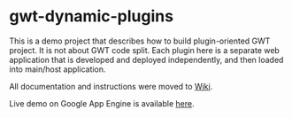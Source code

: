 gwt-dynamic-plugins
===================

This is a demo project that describes how to build plugin-oriented GWT project. It is not about GWT code split. 
Each plugin here is a separate web application that is developed and deployed independently, and then loaded into main/host application.

All documentation and instructions were moved to [Wiki](https://github.com/domax/gwt-dynamic-plugins/wiki).

Live demo on Google App Engine is available [here](http://gwt-dynamic-host.appspot.com/).
